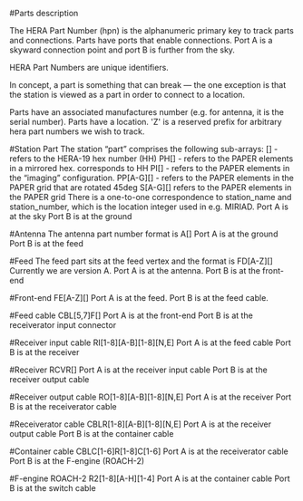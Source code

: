 #Parts description

The HERA Part Number (hpn) is the alphanumeric primary key to track parts and connections.  Parts have ports that enable connections.  Port A is a skyward connection point and port B is further from the sky.

HERA Part Numbers are unique identifiers.

In concept, a part is something that can break — the one exception is that the station is viewed as a part in order to connect to a location.

Parts have an associated manufactures number (e.g. for antenna, it is the serial number).
Parts have a location.
'Z' is a reserved prefix for arbitrary hera part numbers we wish to track.

#Station Part
The station “part” comprises the following sub-arrays:
[<int>] - refers to the HERA-19 hex number (HH)
PH[<int>] - refers to the PAPER elements in a mirrored hex.  <int> corresponds to HH <int>
PI[<int>] - refers to the PAPER elements in the “imaging” configuration.
PP[A-G][<int>] - refers to the PAPER elements in the PAPER grid that are rotated 45deg
S[A-G][<int>] refers to the PAPER elements in the PAPER grid
There is a one-to-one correspondence to station_name and station_number, which is the location integer used in e.g. MIRIAD.
Port A is at the sky
Port B is at the ground

#Antenna
The antenna part number format is
A[<int>]
Port A is at the ground
Port B is at the feed

#Feed
The feed part sits at the feed vertex and the format is
FD[A-Z][<int>]
Currently we are version A.
Port A is at the antenna.
Port B is at the front-end

#Front-end
FE[A-Z][<int>]
Port A is at the feed.
Port B is at the feed cable.

#Feed cable
CBL[5,7]F[<int>]
Port A is at the front-end
Port B is at the receiverator input connector

#Receiver input cable
RI[1-8][A-B][1-8][N,E]
Port A is at the feed cable
Port B is at the receiver

#Receiver
RCVR[<int>]
Port A is at the receiver input cable
Port B is at the receiver output cable

#Receiver output cable
RO[1-8][A-B][1-8][N,E]
Port A is at the receiver
Port B is at the receiverator cable

#Receiverator cable
CBLR[1-8][A-B][1-8][N,E]
Port A is at the receiver output cable
Port B is at the container cable

#Container cable
CBLC[1-6]R[1-8]C[1-6]
Port A is at the receiverator cable
Port B is at the F-engine (ROACH-2)

#F-engine ROACH-2
R2[1-8][A-H][1-4]
Port A is at the container cable
Port B is at the switch cable
